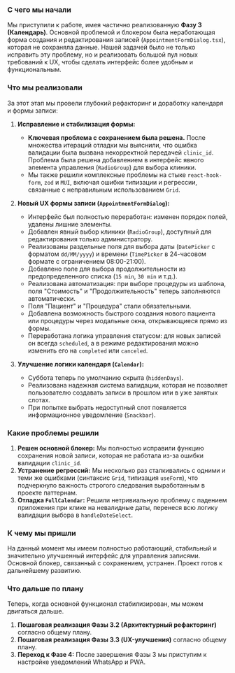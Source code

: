 ### С чего мы начали

Мы приступили к работе, имея частично реализованную __Фазу 3 (Календарь)__. Основной проблемой и блокером была неработающая форма создания и редактирования записей (`AppointmentFormDialog.tsx`), которая не сохраняла данные. Нашей задачей было не только исправить эту проблему, но и реализовать большой пул новых требований к UX, чтобы сделать интерфейс более удобным и функциональным.

### Что мы реализовали

За этот этап мы провели глубокий рефакторинг и доработку календаря и формы записи:

1.  **Исправление и стабилизация формы:**
    *   **Ключевая проблема с сохранением была решена.** После множества итераций отладки мы выяснили, что ошибка валидации была вызвана некорректной передачей `clinic_id`. Проблема была решена добавлением в интерфейс явного элемента управления (`RadioGroup`) для выбора клиники.
    *   Мы также решили комплексные проблемы на стыке `react-hook-form`, `zod` и `MUI`, включая ошибки типизации и регрессии, связанные с неправильным использованием `Grid`.

2.  **Новый UX формы записи (`AppointmentFormDialog`):**
    *   Интерфейс был полностью переработан: изменен порядок полей, удалены лишние элементы.
    *   Добавлен явный выбор клиники (`RadioGroup`), доступный для редактирования только администратору.
    *   Реализованы раздельные поля для выбора даты (`DatePicker` с форматом `dd/MM/yyyy`) и времени (`TimePicker` в 24-часовом формате с ограничением 08:00-21:00).
    *   Добавлено поле для выбора продолжительности из предопределенного списка (`15 min`, `30 min` и т.д.).
    *   Реализована автоматизация: при выборе процедуры из шаблона, поля "Стоимость" и "Продолжительность" теперь заполняются автоматически.
    *   Поля "Пациент" и "Процедура" стали обязательными.
    *   Добавлена возможность быстрого создания нового пациента или процедуры через модальные окна, открывающиеся прямо из формы.
    *   Переработана логика управления статусом: для новых записей он всегда `scheduled`, а в режиме редактирования можно изменить его на `completed` или `canceled`.

3.  **Улучшение логики календаря (`Calendar`):**
    *   Суббота теперь по умолчанию скрыта (`hiddenDays`).
    *   Реализована надежная система валидации, которая не позволяет пользователю создавать записи в прошлом или в уже занятых слотах.
    *   При попытке выбрать недоступный слот появляется информационное уведомление (`Snackbar`).

### Какие проблемы решили

1.  **Решен основной блокер:** Мы полностью исправили функцию сохранения новой записи, которая не работала из-за ошибки валидации `clinic_id`.
2.  **Устранение регрессий:** Мы несколько раз сталкивались с одними и теми же ошибками (синтаксис `Grid`, типизация `useForm`), что подчеркнуло важность строгого следования выработанным в проекте паттернам.
3.  **Отладка `FullCalendar`:** Решили нетривиальную проблему с падением приложения при клике на невалидные даты, перенеся всю логику валидации выбора в `handleDateSelect`.

### К чему мы пришли

На данный момент мы имеем полностью работающий, стабильный и значительно улучшенный интерфейс для управления записями. Основной блокер, связанный с сохранением, устранен. Проект готов к дальнейшему развитию.

### Что дальше по плану

Теперь, когда основной функционал стабилизирован, мы можем двигаться дальше.

1.  **Пошаговая реализация Фазы 3.2 (Архитектурный рефакторинг)** согласно общему плану.
2.  **Пошаговая реализация Фазы 3.3 (UX-улучшения)** согласно общему плану.
3.  **Переход к Фазе 4:** После завершения Фазы 3 мы приступим к настройке уведомлений WhatsApp и PWA.
